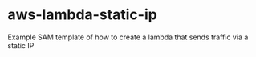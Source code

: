# aws-lambda-static-ip
Example SAM template of how to create a lambda that sends traffic via a static IP
